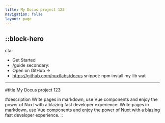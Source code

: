 ```yaml
---
title: My Docus project 123
navigation: false
layout: page
---
```


::block-hero
---
cta:
  - Get Started
  - /guide
secondary:
  - Open on GitHub →
  - https://github.com/nuxtlabs/docus
snippet: npm install my-lib wat
---

#title
My Docus project 123

#description
Write pages in markdown, use Vue components and enjoy the power of Nuxt with a blazing fast developer experience. Write pages in markdown, use Vue components and enjoy the power of Nuxt with a blazing fast developer experience.
::
